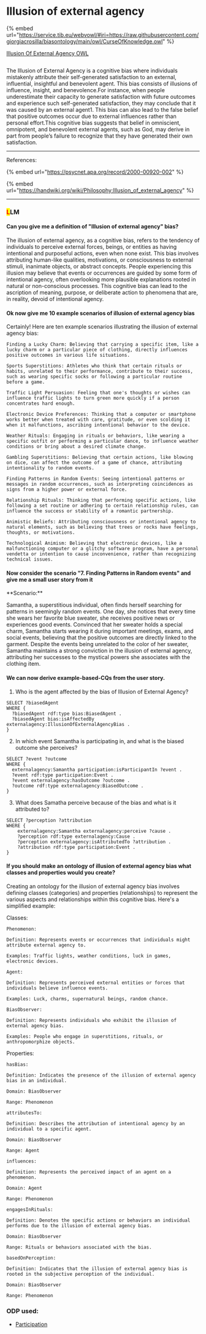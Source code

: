 # Illusion of external agency

{% embed url="https://service.tib.eu/webvowl/#iri=https://raw.githubusercontent.com/giorgiacrosilla/biasontology/main/owl/CurseOfKnowledge.owl" %}

[Illusion Of External Agency OWL](https://raw.githubusercontent.com/giorgiacrosilla/biasontology/main/owl/IllusionOfExternalAgency.owl)

<figure><img src="../../uml/ExternalAgency-formalization.jpg" alt=""><figcaption></figcaption></figure>

The Illusion of External Agency is a cognitive bias where individuals mistakenly attribute their self-generated satisfaction to an external, influential, insightful and benevolent agent.
This bias consists of illusions of influence, insight, and benevolence.For instance, when people underestimate their capacity to generate satisfaction with future outcomes and experience such self-generated satisfaction, they may conclude that it was caused by an external agent1. This bias can also lead to the false belief that positive outcomes occur due to external influences rather than personal effort.This cognitive bias suggests that belief in omniscient, omnipotent, and benevolent external agents, such as God, may derive in part from people’s failure to recognize that they have generated their own satisfaction.


***

References:

{% embed url="https://psycnet.apa.org/record/2000-00920-002" %}

{% embed url="https://handwiki.org/wiki/Philosophy:Illusion_of_external_agency" %}

***

### <mark style="color:red;">L</mark>LM

#### Can you give me a definition of "Illusion of external agency" bias?

The illusion of external agency, as a cognitive bias, refers to the tendency of individuals to perceive external forces, beings, or entities as having intentional and purposeful actions, even when none exist. This bias involves attributing human-like qualities, motivations, or consciousness to external stimuli, inanimate objects, or abstract concepts. People experiencing this illusion may believe that events or occurrences are guided by some form of intentional agency, often overlooking more plausible explanations rooted in natural or non-conscious processes. This cognitive bias can lead to the ascription of meaning, purpose, or deliberate action to phenomena that are, in reality, devoid of intentional agency.  

#### Ok now give me 10 example scenarios of illusion of external agency bias 

Certainly! Here are ten example scenarios illustrating the illusion of external agency bias: 

    Finding a Lucky Charm: Believing that carrying a specific item, like a lucky charm or a particular piece of clothing, directly influences positive outcomes in various life situations. 

    Sports Superstitions: Athletes who think that certain rituals or habits, unrelated to their performance, contribute to their success, such as wearing specific socks or following a particular routine before a game. 

    Traffic Light Persuasion: Feeling that one's thoughts or wishes can influence traffic lights to turn green more quickly if a person concentrates hard enough. 

    Electronic Device Preferences: Thinking that a computer or smartphone works better when treated with care, gratitude, or even scolding it when it malfunctions, ascribing intentional behavior to the device. 

    Weather Rituals: Engaging in rituals or behaviors, like wearing a specific outfit or performing a particular dance, to influence weather conditions or bring about a desired climate change. 

    Gambling Superstitions: Believing that certain actions, like blowing on dice, can affect the outcome of a game of chance, attributing intentionality to random events. 

    Finding Patterns in Random Events: Seeing intentional patterns or messages in random occurrences, such as interpreting coincidences as signs from a higher power or external force. 

    Relationship Rituals: Thinking that performing specific actions, like following a set routine or adhering to certain relationship rules, can influence the success or stability of a romantic partnership. 

    Animistic Beliefs: Attributing consciousness or intentional agency to natural elements, such as believing that trees or rocks have feelings, thoughts, or motivations. 

    Technological Animism: Believing that electronic devices, like a malfunctioning computer or a glitchy software program, have a personal vendetta or intention to cause inconvenience, rather than recognizing technical issues. 


#### Now consider the scenario "7. Finding Patterns in Random events" and give me a small user story from it 

\*\*Scenario:\*\*

Samantha, a superstitious individual, often finds herself searching for patterns in seemingly random events. One day, she notices that every time she wears her favorite blue sweater, she receives positive news or experiences good events. Convinced that her sweater holds a special charm, Samantha starts wearing it during important meetings, exams, and social events, believing that the positive outcomes are directly linked to the garment. Despite the events being unrelated to the color of her sweater, Samantha maintains a strong conviction in the illusion of external agency, attributing her successes to the mystical powers she associates with the clothing item. 

#### We can now derive example-based-CQs from the user story.&#x20;

1. Who is the agent affected by the bias of Illusion of External Agency?&#x20;

```sparql
SELECT ?biasedAgent
WHERE {
  ?biasedAgent rdf:type bias:BiasedAgent .
  ?biasedAgent bias:isAffectedBy externalagency:IllusionOfExternalAgencyBias .
} 
```

2. In which event Samantha is participating in, and what is the biased outcome she perceives?&#x20;

```sparql
SELECT ?event ?outcome
WHERE {
  externalagency:Samantha participation:isParticipantIn ?event .
  ?event rdf:type participation:Event .
  ?event externalagency:hasOutcome ?outcome .
  ?outcome rdf:type externalagency:BiasedOutcome .
}
```

3. What does Samatha perceive because of the bias and what is it attributed to?&#x20;

```sparql
SELECT ?perception ?attribution
WHERE {
	externalagency:Samantha externalagency:perceive ?cause .
	?perception rdf:type externalagency:Cause .
	?perception externalagency:isAttributedTo ?attribution .
	?attribution rdf:type participation:Event .
}
```

#### If you should make an ontology of illusion of external agency bias what classes and properties would you create?
Creating an ontology for the illusion of external agency bias involves defining classes (categories) and properties (relationships) to represent the various aspects and relationships within this cognitive bias. Here's a simplified example: 

Classes: 

    Phenomenon: 

    Definition: Represents events or occurrences that individuals might attribute external agency to. 

    Examples: Traffic lights, weather conditions, luck in games, electronic devices. 

    Agent: 

    Definition: Represents perceived external entities or forces that individuals believe influence events. 

    Examples: Luck, charms, supernatural beings, random chance. 

    BiasObserver: 

    Definition: Represents individuals who exhibit the illusion of external agency bias. 

    Examples: People who engage in superstitions, rituals, or anthropomorphize objects. 

Properties: 

    hasBias: 

    Definition: Indicates the presence of the illusion of external agency bias in an individual. 

    Domain: BiasObserver 

    Range: Phenomenon 

    attributesTo: 

    Definition: Describes the attribution of intentional agency by an individual to a specific agent. 

    Domain: BiasObserver 

    Range: Agent 

    influences: 

    Definition: Represents the perceived impact of an agent on a phenomenon. 

    Domain: Agent 

    Range: Phenomenon 

    engagesInRituals: 

    Definition: Denotes the specific actions or behaviors an individual performs due to the illusion of external agency bias. 

    Domain: BiasObserver 

    Range: Rituals or behaviors associated with the bias. 

    basedOnPerception: 

    Definition: Indicates that the illusion of external agency bias is rooted in the subjective perception of the individual. 

    Domain: BiasObserver 

    Range: Phenomenon 


### ODP used:

- [Participation](http://ontologydesignpatterns.org/wiki/Submissions:Participation)
